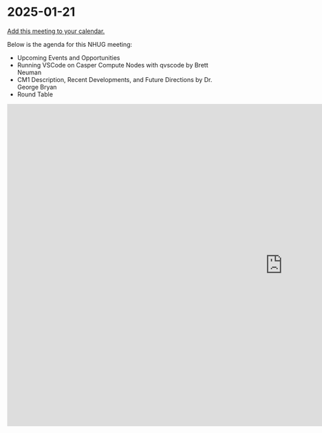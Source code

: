 # 2025-01-21

[Add this meeting to your calendar.](https://calendar.google.com/calendar/event?action=TEMPLATE&tmeid=MmkyYnFmN2ZjZ21sODA5cGVldGdscWJkbTZfMjAyNTAxMjFUMjAwMDAwWiBjX2RjMGMwZGU5ZmYxNTk2OWQ5Y2Y0ODQ4ODkyMTI0NDkyNzQ2ZDM0MzYxNDEzYWZhNzNkNTQ0YzAwMzhiZWIyZTZAZw&tmsrc=c_dc0c0de9ff15969d9cf4848892124492746d34361413afa73d544c0038beb2e6%40group.calendar.google.com)
    

Below is the agenda for this NHUG meeting:

* Upcoming Events and Opportunities
* Running VSCode on Casper Compute Nodes with qvscode by Brett Neuman
* CM1 Description, Recent Developments, and Future Directions by Dr. George Bryan
* Round Table

<iframe src="https://docs.google.com/presentation/d/e/2PACX-1vQ2iFFsr9OyKsifOh2prlEbwAbS8AjB0kccjuzVC2Vz7ZHPF6vzW9mwvL7t41vKT2_xwpMNJ-U4WyBS/embed?start=false&loop=false&delayms=3000" frameborder="0" width="1280" height="749" allowfullscreen="true" mozallowfullscreen="true" webkitallowfullscreen="true"></iframe>
